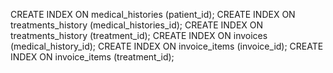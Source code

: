 CREATE INDEX ON medical_histories (patient_id);
CREATE INDEX ON treatments_history (medical_histories_id);
CREATE INDEX ON treatments_history (treatment_id);
CREATE INDEX ON invoices (medical_history_id);
CREATE INDEX ON invoice_items (invoice_id);
CREATE INDEX ON invoice_items (treatment_id);
